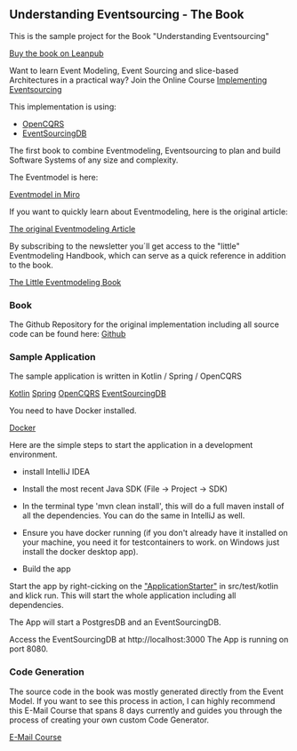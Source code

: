 ## Understanding Eventsourcing - The Book

This is the sample project for the Book "Understanding Eventsourcing"

[Buy the book on Leanpub](https://leanpub.com/eventmodeling-and-eventsourcing)

Want to learn Event Modeling, Event Sourcing and slice-based Architectures in a practical way?
Join the Online Course [Implementing Eventsourcing](https://www.eventsourcingcourse.com)

This implementation is using:
- [OpenCQRS](https://www.opencqrs.com)
- [EventSourcingDB](https://www.thenativeweb.io/products/eventsourcingdb)

The first book to combine Eventmodeling, Eventsourcing to plan and build Software Systems of any size and complexity.

The Eventmodel is here:

[Eventmodel in Miro](https://miro.com/app/board/uXjVKvTN_NQ=/)

If you want to quickly learn about Eventmodeling, here is the original article:

[The original Eventmodeling Article](https://eventmodeling.org/posts/what-is-event-modeling/)

By subscribing to the newsletter you´ll get access to the "little" Eventmodeling Handbook, which can serve as a quick reference in addition to the book.

[The Little Eventmodeling Book](https://newsletter.nebulit.de/)

### Book

The Github Repository for the original implementation including all source code can be found here:
[Github](https://github.com/dilgerma/eventsourcing-book)

### Sample Application

The sample application is written in Kotlin / Spring / OpenCQRS

[Kotlin](https://kotlinlang.org/)
[Spring](https://spring.io/projects/spring-framework)
[OpenCQRS](https://www.opencqrs.com)
[EventSourcingDB](https://www.thenativeweb.io/products/eventsourcingdb)

You need to have Docker installed.

[Docker](https://www.docker.com/)

Here are the simple steps to start the application in a development environment.

- install IntelliJ IDEA

- Install the most recent Java SDK (File -> Project -> SDK)

- In the terminal type 'mvn clean install', this will do a full maven install of all the dependencies. You can do the same in IntelliJ as well.

- Ensure you have docker running (if you don't already have it installed on your machine, you need it for testcontainers to work. on Windows just install the docker desktop app).

- Build the app

Start the app by right-cicking on the ["ApplicationStarter"](https://github.com/dilgerma/eventsourcing-book/blob/main/src/test/kotlin/de/eventsourcingbook/cart/ApplicationStarter.kt) in src/test/kotlin and klick run.
This will start the whole application including all dependencies.

The App will start a PostgresDB and an EventSourcingDB.

Access the EventSourcingDB at http://localhost:3000
The App is running on port 8080.

### Code Generation

The source code in the book was mostly generated directly from the Event Model. If you want to see this process in action, I can highly
recommend this E-Mail Course that spans 8 days currently and guides you through the process of creating your own custom Code Generator.

[E-Mail Course](https://newsletter.nebulit.de/generator)
